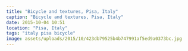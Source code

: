 ```yaml
---
title: "Bicycle and textures, Pisa, Italy"
caption: "Bicycle and textures, Pisa, Italy"
date: 2015-10-04 10:51
location: "Pisa, Italy"
tags: "italy pisa bicycle"
image: assets/uploads/2015/10/423db79525b4b747991af5ed9a0373bc.jpg
---
```

